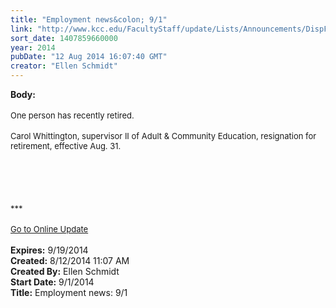 ```yaml
---
title: "Employment news&colon; 9/1"
link: "http://www.kcc.edu/FacultyStaff/update/Lists/Announcements/DispForm.aspx?ID=1588"
sort_date: 1407859660000
year: 2014
pubDate: "12 Aug 2014 16:07:40 GMT"
creator: "Ellen Schmidt"
---
```


<div><b>Body:</b> <div class="ExternalClass78360B67180341DAA2F664CD9221A035">
<div> </div>
<div><font size="2">One person has recently retired.</font></div>
<div><br /><font size="2">Carol Whittington, supervisor II of Adult &amp; Community Education, resignation for retirement, effective Aug. 31.</font></div>
<div><font size="2"></font> </div>
<div><font size="2"></font> </div>
<div><font size="2"></font> </div>
<div>
<div><font size="2"></font> </div>
<div>
<div class="ExternalClass473E5F57DC9E45AE80B023AF92F4BFA4"><font size="2"><br /></font></div>
<div class="ExternalClass473E5F57DC9E45AE80B023AF92F4BFA4"><font size="2">***</font></div>
<div class="ExternalClass473E5F57DC9E45AE80B023AF92F4BFA4"><font size="2"></font> </div>
<div class="ExternalClass473E5F57DC9E45AE80B023AF92F4BFA4"><a href="/FacultyStaff/update/Pages/dailyupdate.aspx"><font size="2">Go to Online Update</font></a></div>
<div class="ExternalClass473E5F57DC9E45AE80B023AF92F4BFA4"><font size="2"></font> </div></div></div></div></div>
<div><b>Expires:</b> 9/19/2014</div>
<div><b>Created:</b> 8/12/2014 11:07 AM</div>
<div><b>Created By:</b> Ellen Schmidt</div>
<div><b>Start Date:</b> 9/1/2014</div>
<div><b>Title:</b> Employment news: 9/1</div>
